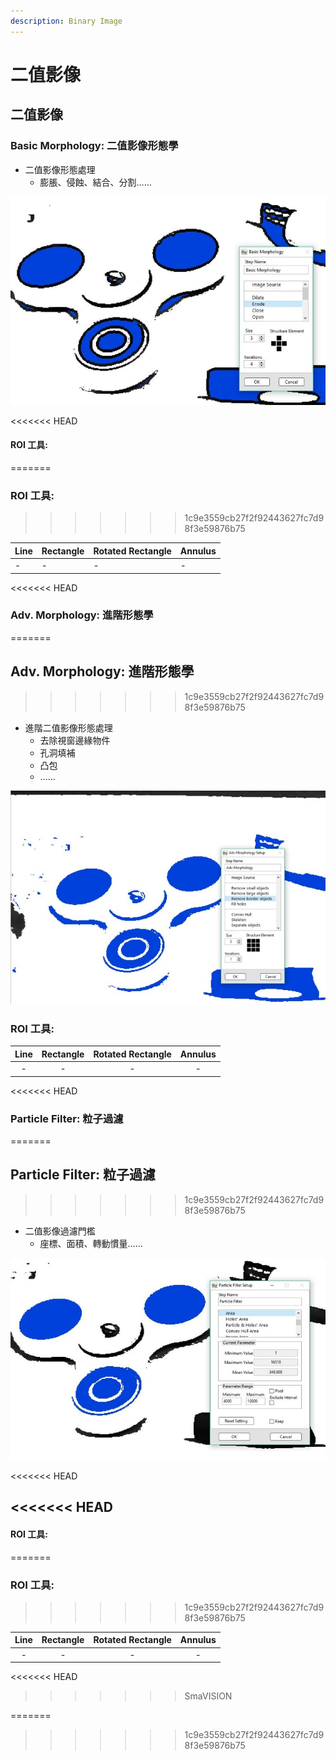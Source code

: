 ```yaml
---
description: Binary Image
---
```


# 二值影像

## 二值影像

### Basic Morphology: 二值影像形態學

* 二值影像形態處理 
  * 膨脹、侵蝕、結合、分割……

![](../../../.gitbook/assets/tu-pian-34.jpg)

<<<<<<< HEAD
#### ROI 工具:  <a id="roi-gong-ju"></a>
=======
### ROI 工具:  <a id="roi-gong-ju"></a>
>>>>>>> 1c9e3559cb27f2f92443627fc7d98f3e59876b75

| Line | Rectangle | Rotated Rectangle | Annulus |
| :--- | :--- | :--- | :--- |
| - | - | - | - |

<<<<<<< HEAD
### Adv. Morphology: 進階形態學
=======
## Adv. Morphology: 進階形態學
>>>>>>> 1c9e3559cb27f2f92443627fc7d98f3e59876b75

* 進階二值影像形態處理 
  * 去除視窗邊緣物件 
  * 孔洞填補 
  * 凸包 
  * ……

![](../../../.gitbook/assets/tu-pian-35.jpg)

### ROI 工具:

| Line | Rectangle | Rotated Rectangle | Annulus |
| :---: | :---: | :---: | :---: |
| - | - | - | - |

<<<<<<< HEAD
### Particle Filter: 粒子過濾
=======
## Particle Filter: 粒子過濾
>>>>>>> 1c9e3559cb27f2f92443627fc7d98f3e59876b75

* 二值影像過濾門檻 
  * 座標、面積、轉動慣量……

![](../../../.gitbook/assets/tu-pian-36.jpg)

<<<<<<< HEAD
## &lt;&lt;&lt;&lt;&lt;&lt;&lt; HEAD

#### ROI 工具:
=======
### ROI 工具:
>>>>>>> 1c9e3559cb27f2f92443627fc7d98f3e59876b75

| Line | Rectangle | Rotated Rectangle | Annulus |
| :---: | :---: | :---: | :---: |
| - | - | - | - |

<<<<<<< HEAD
> > > > > > > SmaVISION

=======
>>>>>>> 1c9e3559cb27f2f92443627fc7d98f3e59876b75
